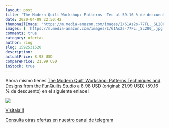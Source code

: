 ```yaml
---
layout: post
title: 'The Modern Quilt Workshop: Patterns  Tec al 59.16 % de descuento'
date: 2020-04-09 22:50:42
thumbnailImage: 'https://m.media-amazon.com/images/I/61As2s-77FL._SL200_.jpg'
images: [ 'https://m.media-amazon.com/images/I/61As2s-77FL._SL200_.jpg' ]
comments: true
category: ofertas
author: ring
slug: 1592531520
description:
actualPrice: 8.98 USD
comparePrice: 21.99 USD
inStock: true
---
```


Ahora mismo tienes [The Modern Quilt Workshop: Patterns  Techniques  and Designs from the FunQuilts Studio](https://www.amazon.com/dp/1592531520/?tag=redken08-20) a 8.98 USD (original: 21.99 USD) (59.16 %  de descuento) en el siguiente enlace!

[![](https://m.media-amazon.com/images/I/61As2s-77FL._SL200_.jpg)](https://www.amazon.com/dp/1592531520/?tag=redken08-20)

[Visítala!!!](https://www.amazon.com/dp/1592531520/?tag=redken08-20)

[Consulta otras ofertas en nuestro canal de telegram](https://t.me/s/ofertas25)

